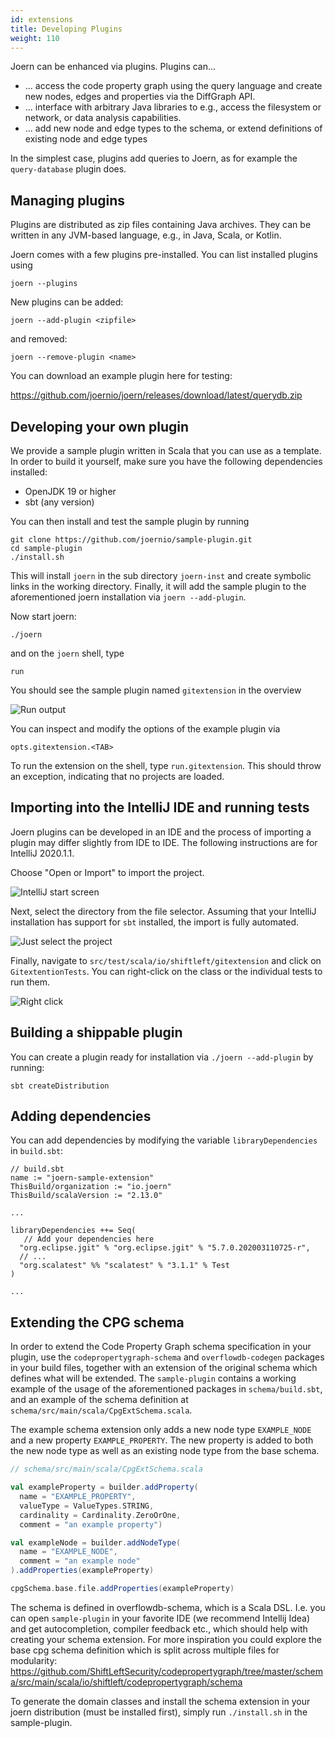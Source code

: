 ```yaml
---
id: extensions
title: Developing Plugins
weight: 110
---
```


Joern can be enhanced via plugins. Plugins can...

* ... access the code property graph using the query language
and create new nodes, edges and properties via the DiffGraph
API.
* ... interface with arbitrary Java libraries to
e.g., access the filesystem or network, or data analysis capabilities.
* ... add new node and edge types to the
schema, or extend definitions of existing node and edge types

In the simplest case, plugins add queries to Joern, as for example the 
`query-database` plugin does.

## Managing plugins

Plugins are  distributed as zip files containing Java archives. They
can be written in any JVM-based language, e.g., in Java, Scala, or
Kotlin.

Joern comes with a few plugins pre-installed. You can list installed
plugins using

```shell
joern --plugins
```

New plugins can be added:

```shell
joern --add-plugin <zipfile>
```

and removed:

```shell
joern --remove-plugin <name>
```

You can download an example plugin here for testing:

https://github.com/joernio/joern/releases/download/latest/querydb.zip

## Developing your own plugin

We provide a sample plugin written in Scala that you can use as a template.
In order to build it yourself, make sure you have the following dependencies
installed:

* OpenJDK 19 or higher
* sbt (any version)

You can then install and test the sample plugin by running

```shell
git clone https://github.com/joernio/sample-plugin.git
cd sample-plugin
./install.sh
```

This will install `joern` in the sub directory `joern-inst` and create 
symbolic links in the working directory. Finally, it will add the sample 
plugin to the aforementioned joern installation via `joern --add-plugin`.

Now start joern:

```shell
./joern
```
and on the `joern` shell, type

```shell
run
```

You should see the sample plugin named `gitextension` in the overview

![Run output](/img/run.png)


You can inspect and modify the options of the example plugin via

```shell
opts.gitextension.<TAB>
```

To run the extension on the shell, type `run.gitextension`. This should 
throw an exception, indicating that no projects are loaded.

## Importing into the IntelliJ IDE and running tests

Joern plugins can be developed in an IDE and the process of
importing a plugin may differ slightly from IDE to IDE. The
following instructions are for IntelliJ 2020.1.1.

Choose "Open or Import" to import the project.

![IntelliJ start screen](/img/startscreen.png)


Next, select the directory from the file selector. Assuming that your
IntelliJ installation has support for `sbt` installed, the import is
fully automated.

![Just select the project](/img/select.png)


Finally, navigate to `src/test/scala/io/shiftleft/gitextension` and
click on `GitextentionTests`. You can right-click on the class or the
individual tests to run them.

![Right click](/img/runtests.png)


## Building a shippable plugin

You can create a plugin ready for installation via `./joern --add-plugin` by 
running:

```shell
sbt createDistribution
```

## Adding dependencies

You can add dependencies by modifying the variable
`libraryDependencies` in `build.sbt`:

```shell
// build.sbt
name := "joern-sample-extension"
ThisBuild/organization := "io.joern"
ThisBuild/scalaVersion := "2.13.0"

...

libraryDependencies ++= Seq(
   // Add your dependencies here
  "org.eclipse.jgit" % "org.eclipse.jgit" % "5.7.0.202003110725-r",
  // ...
  "org.scalatest" %% "scalatest" % "3.1.1" % Test
)

...
```

## Extending the CPG schema

In order to extend the Code Property Graph schema specification in your
plugin, use the `codepropertygraph-schema` and `overflowdb-codegen` packages
in your build files, together with an extension of the original schema which
defines what will be extended. The `sample-plugin` contains a working example
of the usage of the aforementioned packages in `schema/build.sbt`, and an example
of the schema definition at `schema/src/main/scala/CpgExtSchema.scala`.

The example schema extension only adds a new node type `EXAMPLE_NODE` and a new property `EXAMPLE_PROPERTY`. The new property is added to both the new node type as well as an existing node type from the base schema. 

```scala
// schema/src/main/scala/CpgExtSchema.scala

val exampleProperty = builder.addProperty(
  name = "EXAMPLE_PROPERTY",
  valueType = ValueTypes.STRING,
  cardinality = Cardinality.ZeroOrOne,
  comment = "an example property")

val exampleNode = builder.addNodeType(
  name = "EXAMPLE_NODE",
  comment = "an example node"
).addProperties(exampleProperty)

cpgSchema.base.file.addProperties(exampleProperty)
```

The schema is defined in overflowdb-schema, which is a Scala DSL. I.e. you can open `sample-plugin` in your favorite IDE (we recommend Intellij Idea) and get autocompletion, compiler feedback etc., which should help with creating your schema extension. For more inspiration you could explore the base cpg schema definition which is split across multiple files for modularity: https://github.com/ShiftLeftSecurity/codepropertygraph/tree/master/schema/src/main/scala/io/shiftleft/codepropertygraph/schema

To generate the domain classes and install the schema extension in your joern distribution (must be installed first), simply run `./install.sh` in the sample-plugin. 
